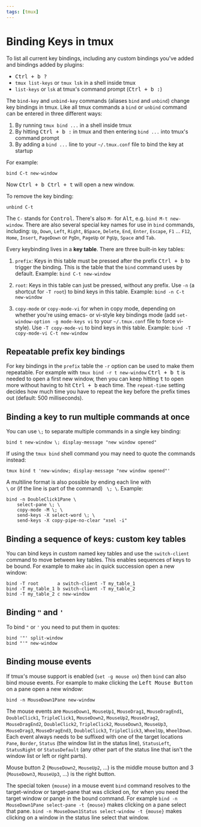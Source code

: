 ```yaml
---
tags: [tmux]
---
```


Binding Keys in tmux
====================

<div class="tip" markdown="1">
To list all current key bindings, including any custom bindings you've added and bindings added by plugins:

* <kbd><kbd><kbd>Ctrl</kbd> + <kbd>b</kbd></kbd> <kbd>?</kbd></kbd>
* `tmux list-keys` or `tmux lsk` in a shell inside tmux
* `list-keys` or `lsk` at tmux's command prompt (<kbd><kbd><kbd>Ctrl</kbd> + <kbd>b</kbd></kbd> <kbd>:</kbd></kbd>)
</div>

The `bind-key` and `unbind-key` commands (aliases `bind` and `unbind`) change key bindings in tmux. Like all tmux commands a `bind` or `unbind` command can be
entered in three different ways:

1. By running `tmux bind ...` in a shell inside tmux
2. By hitting <kbd><kbd><kbd>Ctrl</kbd> + <kbd>b</kbd></kbd> <kbd>:</kbd></kbd> in tmux and then entering `bind ...` into tmux's command prompt
3. By adding a `bind ...` line to your `~/.tmux.conf` file to bind the key at startup

For example:

    bind C-t new-window

Now <kbd><kbd><kbd>Ctrl</kbd> + <kbd>b</kbd></kbd> <kbd><kbd>Ctrl</kbd> + <kbd>t</kbd></kbd></kbd> will open a new window.

To remove the key binding:

    unbind C-t

The `C-` stands for <kbd>Control</kbd>. There's also `M-` for <kbd>Alt</kbd>, e.g. `bind M-t new-window`. There are also several special key names for use in
`bind` commands, including: `Up`, `Down`, `Left`, `Right`, `BSpace`, `Delete`, `End`, `Enter`, `Escape`, `F1` ... `F12`, `Home`, `Insert`, `PageDown` or `PgDn`,
`PageUp` or `PgUp`, `Space` and `Tab`.

Every keybinding lives in a **key table**. There are three built-in key tables:

1. `prefix`: Keys in this table must be pressed after the prefix <kbd><kbd>Ctrl</kbd> + <kbd>b</kbd></kbd> to trigger the binding. This is the table that the
   `bind` command uses by default. Example: `bind C-t new-window`

2. `root`: Keys in this table can just be pressed, without any prefix. Use `-n` (a shortcut for `-T root`) to bind keys in this table.
   Example: `bind -n C-t new-window`

3. `copy-mode` or `copy-mode-vi` for when in copy mode, depending on whether you're using emacs- or vi-style key bindings mode
   (add `set-window-option -g mode-keys vi` to your `~/.tmux.conf` file to force vi-style). Use `-T copy-mode-vi` to bind keys in this table.
   Example: `bind -T copy-mode-vi C-t new-window`

## Repeatable prefix key bindings

For key bindings in the `prefix` table the `-r` option can be used to make them repeatable.
For example with `tmux bind -r t new-window` <kbd><kbd><kbd>Ctrl</kbd> + <kbd>b</kbd></kbd> <kbd>t</kbd></kbd> is needed to open a first new window, then you can
keep hitting <kbd>t</kbd> to open more without having to hit <kbd><kbd>Ctrl</kbd> + <kbd>b</kbd></kbd> each time. The `repeat-time` setting decides how much time
you have to repeat the key before the prefix times out (default: 500 milliseconds).

## Binding a key to run multiple commands at once

You can use `\;` to separate multiple commands in a single key binding:

    bind t new-window \; display-message "new window opened"

If using the `tmux bind` shell command you may need to quote the commands instead:

    tmux bind t 'new-window; display-message "new window opened"'

A multiline format is also possible by ending each line with <code> &bsol;</code> or (if the line is part of the command) <code> &bsol;; &bsol;</code>. Example:

```
bind -n DoubleClick1Pane \
    select-pane \; \
    copy-mode -M \; \
    send-keys -X select-word \; \
    send-keys -X copy-pipe-no-clear "xsel -i"
```

## Binding a sequence of keys: custom key tables

You can bind keys in custom named key tables and use the `switch-client` command to move between key tables. This enables sequences of keys to be bound.
For example to make `abc` in quick succession open a new window:

    bind -T root       a switch-client -T my_table_1
    bind -T my_table_1 b switch-client -T my_table_2
    bind -T my_table_2 c new-window

## Binding `"` and `'`

To bind `"` or `'` you need to put them in quotes:

    bind '"' split-window
    bind "'" new-window

## Binding mouse events

If tmux's mouse support is enabled (`set -g mouse on`) then `bind` can also bind mouse events. For example to make clicking the <kbd>Left Mouse Button</kbd> on a
pane open a new window:

    bind -n MouseDown1Pane new-window

The mouse events are `MouseDown1`, `MouseUp1`, `MouseDrag1`, `MouseDragEnd1`, `DoubleClick1`, `TripleClick1`, `MouseDown2`, `MouseUp2`, `MouseDrag2`,
`MouseDragEnd2`, `DoubleClick2`, `TripleClick2`, `MouseDown3`, `MouseUp3`, `MouseDrag3`, `MouseDragEnd3`, `DoubleClick3`, `TripleClick3`, `WheelUp`, `WheelDown`.
Each event always needs to be suffixed with one of the target locations `Pane`, `Border`, `Status` (the window list in the status line), `StatusLeft`,
`StatusRight` or `StatusDefault` (any other part of the status line that isn't the window list or left or right parts).

Mouse button 2 (`MouseDown2`, `MouseUp2`, ...) is the middle mouse button and 3 (`MouseDown3`, `MouseUp3`, ...) is the right button.

The special token `{mouse}` in a mouse event `bind` command resolves to the target-window or target-pane that was clicked on, for when you need the target window
or pange in the bound command.
For example `bind -n MouseDown1Pane select-pane -t {mouse}` makes clicking on a pane select that pane.
`bind -n MouseDown1Status select-window -t {mouse}` makes clicking on a window in the status line select that window.
